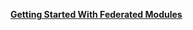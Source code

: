 
**[Getting Started With Federated Modules](https://module-federation.github.io/blog/get-started)**



